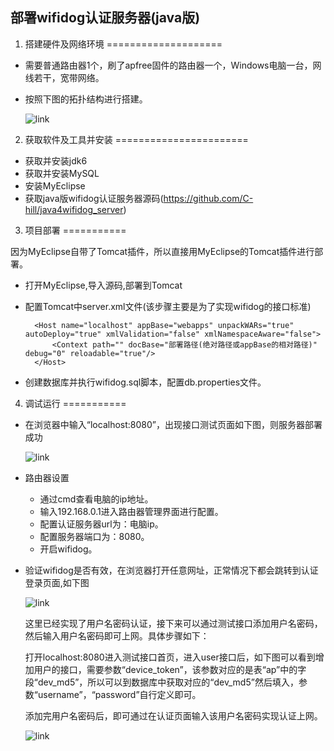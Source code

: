 部署wifidog认证服务器(java版)
-----------------------------

1. 搭建硬件及网络环境
====================

* 需要普通路由器1个，刷了apfree固件的路由器一个，Windows电脑一台，网线若干，宽带网络。
* 按照下图的拓扑结构进行搭建。

  ![link](http://images.cnitblog.com/i/630372/201406/302150587774951.png)

2. 获取软件及工具并安装
=======================

* 获取并安装jdk6
* 获取并安装MySQL
* 安装MyEclipse
* 获取java版wifidog认证服务器源码(https://github.com/C-hill/java4wifidog_server)

3. 项目部署
===========

因为MyEclipse自带了Tomcat插件，所以直接用MyEclipse的Tomcat插件进行部署。

* 打开MyEclipse,导入源码,部署到Tomcat
* 配置Tomcat中server.xml文件(该步骤主要是为了实现wifidog的接口标准)

		<Host name="localhost" appBase="webapps" unpackWARs="true" autoDeploy="true" xmlValidation="false" xmlNamespaceAware="false"> 
    		<Context path="" docBase="部署路径(绝对路径或appBase的相对路径)" debug="0" reloadable="true"/> 
		</Host>

* 创建数据库并执行wifidog.sql脚本，配置db.properties文件。

4. 调试运行
===========

* 在浏览器中输入“localhost:8080”，出现接口测试页面如下图，则服务器部署成功

	![link](http://images.cnitblog.com/i/630372/201406/302152091219574.png)

* 路由器设置
	* 通过cmd查看电脑的ip地址。
	* 输入192.168.0.1进入路由器管理界面进行配置。
	* 配置认证服务器url为：电脑ip。
	* 配置服务器端口为：8080。
	* 开启wifidog。

* 验证wifidog是否有效，在浏览器打开任意网址，正常情况下都会跳转到认证登录页面,如下图
	
	![link](http://images.cnitblog.com/i/630372/201406/302153026374258.png)

	这里已经实现了用户名密码认证，接下来可以通过测试接口添加用户名密码，然后输入用户名密码即可上网。具体步骤如下：

	打开localhost:8080进入测试接口首页，进入user接口后，如下图可以看到增加用户的接口，需要参数“device_token”，该参数对应的是表“ap”中的字段“dev_md5”，所以可以到数据库中获取对应的“dev_md5”然后填入，参数“username”，“password”自行定义即可。

	添加完用户名密码后，即可通过在认证页面输入该用户名密码实现认证上网。

	![link](http://images.cnitblog.com/i/630372/201406/302153326376423.png)